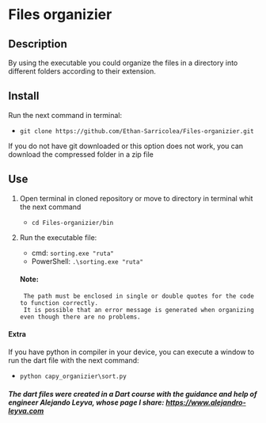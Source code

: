 # Files organizier

## Description

By using the executable you could organize the files in a directory into different folders according to their extension.

## Install

Run the next command in terminal:
+ `git clone https://github.com/Ethan-Sarricolea/Files-organizier.git`

If you do not have git downloaded or this option does not work, you can download the compressed folder in a zip file

## Use 

1. Open terminal in cloned repository or move to directory in terminal whit the next command
    + `cd Files-organizier/bin`


2. Run the executable file:
    + cmd: `sorting.exe "ruta"`
    + PowerShell: `.\sorting.exe "ruta"`

    #### Note:
        The path must be enclosed in single or double quotes for the code to function correctly.
        It is possible that an error message is generated when organizing even though there are no problems.

#### Extra
If you have python in compiler in your device, you can execute a window to run the dart file with the next command:

+ `python capy_organizier\sort.py`

###### **The dart files were created in a Dart course with the guidance and help of engineer Alejando Leyva, whose page I share: https://www.alejandro-leyva.com**
